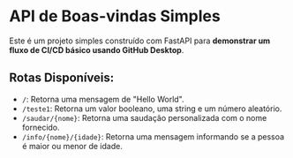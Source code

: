 # API de Boas-vindas Simples

Este é um projeto simples construído com FastAPI para **demonstrar um fluxo de CI/CD básico usando GitHub Desktop**.

## Rotas Disponíveis:

* `/`: Retorna uma mensagem de "Hello World".
* `/teste1`: Retorna um valor booleano, uma string e um número aleatório.
* `/saudar/{nome}`: Retorna uma saudação personalizada com o nome fornecido.
* `/info/{nome}/{idade}`: Retorna uma mensagem informando se a pessoa é maior ou menor de idade.